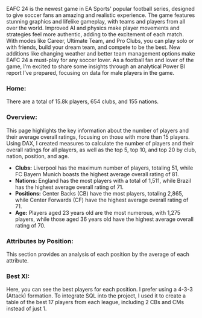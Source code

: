 EAFC 24 is the newest game in EA Sports' popular football series, designed to give soccer fans an amazing and realistic experience. The game features stunning graphics and lifelike gameplay, with teams and players from all over the world. Improved AI and physics make player movements and strategies feel more authentic, adding to the excitement of each match. With modes like Career, Ultimate Team, and Pro Clubs, you can play solo or with friends, build your dream team, and compete to be the best. New additions like changing weather and better team management options make EAFC 24 a must-play for any soccer lover. As a football fan and lover of the game, I'm excited to share some insights through an analytical Power BI report I’ve prepared, focusing on data for male players in the game.

### Home:
There are a total of 15.8k players, 654 clubs, and 155 nations.

### Overview:
This page highlights the key information about the number of players and their average overall ratings, focusing on those with more than 15 players. Using DAX, I created measures to calculate the number of players and their overall ratings for all players, as well as the top 5, top 10, and top 20 by club, nation, position, and age.

- **Clubs:** Liverpool has the maximum number of players, totaling 51, while FC Bayern Munich boasts the highest average overall rating of 81.
- **Nations:** England has the most players with a total of 1,511, while Brazil has the highest average overall rating of 71.
- **Positions:** Center Backs (CB) have the most players, totaling 2,865, while Center Forwards (CF) have the highest average overall rating of 71.
- **Age:** Players aged 23 years old are the most numerous, with 1,275 players, while those aged 36 years old have the highest average overall rating of 70.

### Attributes by Position:
This section provides an analysis of each position by the average of each attribute.

### Best XI:
Here, you can see the best players for each position. I prefer using a 4-3-3 (Attack) formation. To integrate SQL into the project, I used it to create a table of the best 17 players from each league, including 2 CBs and CMs instead of just 1.


